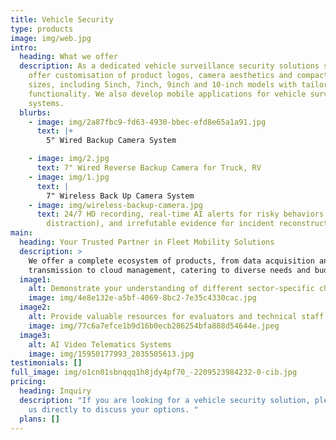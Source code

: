 ```yaml
---
title: Vehicle Security
type: products
image: img/web.jpg
intro:
  heading: What we offer
  description: As a dedicated vehicle surveillance security solutions supplier, we
    offer customisation of product logos, camera aesthetics and compact display
    sizes, including 5inch, 7inch, 9inch and 10-inch models with tailored
    functionality. We also develop mobile applications for vehicle surveillance
    systems.
  blurbs:
    - image: img/2a87fbc9-fd63-4930-bbec-efd8e65a1a91.jpg
      text: |+
        5" Wired Backup Camera System

    - image: img/2.jpg
      text: 7" Wired Reverse Backup Camera for Truck, RV
    - image: img/1.jpg
      text: |
        7" Wireless Back Up Camera System
    - image: img/wireless-backup-camera.jpg
      text: 24/7 HD recording, real-time AI alerts for risky behaviors (fatigue,
        distraction), and irrefutable evidence for incident reconstruction.
main:
  heading: Your Trusted Partner in Fleet Mobility Solutions
  description: >
    We offer a complete ecosystem of products, from data acquisition and network
    transmission to cloud management, catering to diverse needs and budgets.
  image1:
    alt: Demonstrate your understanding of different sector-specific challenges
    image: img/4e8e132e-a5bf-4069-8bc2-7e35c4330cac.jpg
  image2:
    alt: Provide valuable resources for evaluators and technical staff
    image: img/77c6a7efce1b9d16b0ecb286254bfa888d54644e.jpeg
  image3:
    alt: AI Video Telematics Systems
    image: img/15950177993_2035505613.jpg
testimonials: []
full_image: img/o1cn01sbnqqq1h8jdy4pf70_-2209523984232-0-cib.jpg
pricing:
  heading: Inquiry
  description: "If you are looking for a vehicle security solution, please contact
    us directly to discuss your options. "
  plans: []
---
```

